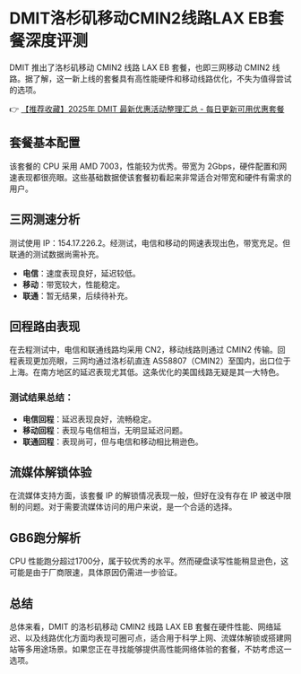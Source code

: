 # DMIT洛杉矶移动CMIN2线路LAX EB套餐深度评测

DMIT 推出了洛杉矶移动 CMIN2 线路 LAX EB 套餐，也即三网移动 CMIN2 线路。据了解，这一新上线的套餐具有高性能硬件和移动线路优化，不失为值得尝试的选项。

👉 [【推荐收藏】2025年 DMIT 最新优惠活动整理汇总 - 每日更新可用优惠套餐](https://bit.ly/dmit_coupon)

## 套餐基本配置

该套餐的 CPU 采用 AMD 7003，性能较为优秀。带宽为 2Gbps，硬件配置和网速表现都很亮眼。这些基础数据使该套餐初看起来非常适合对带宽和硬件有需求的用户。

## 三网测速分析

测试使用 IP：154.17.226.2。经测试，电信和移动的网速表现出色，带宽充足。但联通的测试数据尚需补充。

- **电信**：速度表现良好，延迟较低。
- **移动**：带宽较大，性能稳定。
- **联通**：暂无结果，后续待补充。

## 回程路由表现

在去程测试中，电信和联通线路均采用 CN2，移动线路则通过 CMIN2 传输。回程表现更加亮眼，三网均通过洛杉矶直连 AS58807（CMIN2）至国内，出口位于上海。在南方地区的延迟表现尤其低。这条优化的美国线路无疑是其一大特色。

### 测试结果总结：
- **电信回程**：延迟表现良好，流畅稳定。
- **移动回程**：表现与电信相当，无明显延迟问题。
- **联通回程**：表现尚可，但与电信和移动相比稍逊色。

## 流媒体解锁体验

在流媒体支持方面，该套餐 IP 的解锁情况表现一般，但好在没有存在 IP 被送中限制的问题。对于需要流媒体访问的用户来说，是一个合适的选择。

## GB6跑分解析

CPU 性能跑分超过1700分，属于较优秀的水平。然而硬盘读写性能稍显逊色，这可能是由于厂商限速，具体原因仍需进一步验证。

## 总结

总体来看，DMIT 的洛杉矶移动 CMIN2 线路 LAX EB 套餐在硬件性能、网络延迟、以及线路优化方面均表现可圈可点，适合用于科学上网、流媒体解锁或搭建网站等多用途场景。如果您正在寻找能够提供高性能网络体验的套餐，不妨考虑这一选项。